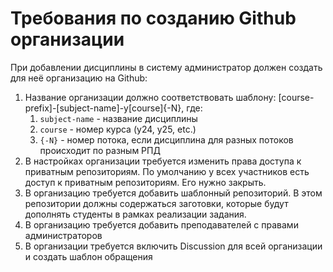 # Требования по созданию Github организации

При добавлении дисциплины в систему администратор должен создать для неё организацию на Github:

1. Название организации должно соответствовать шаблону: [course-prefix]-[subject-name]-y[course]{-N}, где:
   1. `subject-name` - название дисциплины
   2. `course` - номер курса (y24, y25, etc.)
   3. `{-N}` - номер потока, если дисциплина для разных потоков происходит по разным РПД
2. В настройках организации требуется изменить права доступа к приватным репозиториям. По умолчанию у всех участников есть доступ к приватным репозиториям. Его нужно закрыть.
3. В организацию требуется добавить шаблонный репозиторий. В этом репозитории должны содержаться заготовки, которые будут дополнять студенты в рамках реализации задания.
4. В организацию требуется добавить преподавателей с правами администраторов
5. В организации требуется включить Discussion для всей организации и создать шаблон обращения
